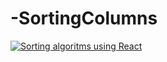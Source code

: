 # -SortingColumns
[![Sorting algoritms using React](https://img.youtube.com/vi/sGAcomFJPg4/0.jpg)](https://www.youtube.com/watch?v=sGAcomFJPg4&ab_channel=LeonardBrebene "Sorting algoritms using React")
